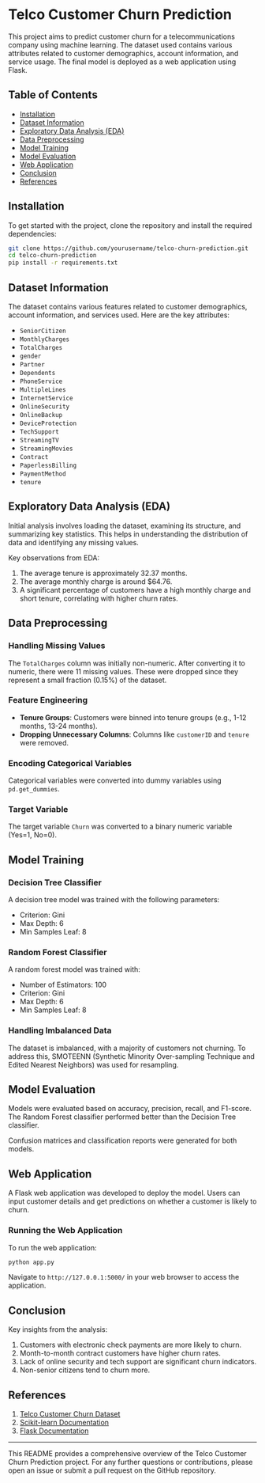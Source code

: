 # Telco Customer Churn Prediction

This project aims to predict customer churn for a telecommunications company using machine learning. The dataset used contains various attributes related to customer demographics, account information, and service usage. The final model is deployed as a web application using Flask.

## Table of Contents
- [Installation](#installation)
- [Dataset Information](#dataset-information)
- [Exploratory Data Analysis (EDA)](#exploratory-data-analysis-eda)
- [Data Preprocessing](#data-preprocessing)
- [Model Training](#model-training)
- [Model Evaluation](#model-evaluation)
- [Web Application](#web-application)
- [Conclusion](#conclusion)
- [References](#references)

## Installation

To get started with the project, clone the repository and install the required dependencies:

```bash
git clone https://github.com/yourusername/telco-churn-prediction.git
cd telco-churn-prediction
pip install -r requirements.txt
```

## Dataset Information

The dataset contains various features related to customer demographics, account information, and services used. Here are the key attributes:

- `SeniorCitizen`
- `MonthlyCharges`
- `TotalCharges`
- `gender`
- `Partner`
- `Dependents`
- `PhoneService`
- `MultipleLines`
- `InternetService`
- `OnlineSecurity`
- `OnlineBackup`
- `DeviceProtection`
- `TechSupport`
- `StreamingTV`
- `StreamingMovies`
- `Contract`
- `PaperlessBilling`
- `PaymentMethod`
- `tenure`

## Exploratory Data Analysis (EDA)

Initial analysis involves loading the dataset, examining its structure, and summarizing key statistics. This helps in understanding the distribution of data and identifying any missing values.

Key observations from EDA:
1. The average tenure is approximately 32.37 months.
2. The average monthly charge is around $64.76.
3. A significant percentage of customers have a high monthly charge and short tenure, correlating with higher churn rates.

## Data Preprocessing

### Handling Missing Values

The `TotalCharges` column was initially non-numeric. After converting it to numeric, there were 11 missing values. These were dropped since they represent a small fraction (0.15%) of the dataset.

### Feature Engineering

- **Tenure Groups**: Customers were binned into tenure groups (e.g., 1-12 months, 13-24 months).
- **Dropping Unnecessary Columns**: Columns like `customerID` and `tenure` were removed.

### Encoding Categorical Variables

Categorical variables were converted into dummy variables using `pd.get_dummies`.

### Target Variable

The target variable `Churn` was converted to a binary numeric variable (Yes=1, No=0).

## Model Training

### Decision Tree Classifier

A decision tree model was trained with the following parameters:
- Criterion: Gini
- Max Depth: 6
- Min Samples Leaf: 8

### Random Forest Classifier

A random forest model was trained with:
- Number of Estimators: 100
- Criterion: Gini
- Max Depth: 6
- Min Samples Leaf: 8

### Handling Imbalanced Data

The dataset is imbalanced, with a majority of customers not churning. To address this, SMOTEENN (Synthetic Minority Over-sampling Technique and Edited Nearest Neighbors) was used for resampling.

## Model Evaluation

Models were evaluated based on accuracy, precision, recall, and F1-score. The Random Forest classifier performed better than the Decision Tree classifier.

Confusion matrices and classification reports were generated for both models.

## Web Application

A Flask web application was developed to deploy the model. Users can input customer details and get predictions on whether a customer is likely to churn.

### Running the Web Application

To run the web application:

```bash
python app.py
```

Navigate to `http://127.0.0.1:5000/` in your web browser to access the application.

## Conclusion

Key insights from the analysis:
1. Customers with electronic check payments are more likely to churn.
2. Month-to-month contract customers have higher churn rates.
3. Lack of online security and tech support are significant churn indicators.
4. Non-senior citizens tend to churn more.

## References

1. [Telco Customer Churn Dataset](https://www.kaggle.com/blastchar/telco-customer-churn)
2. [Scikit-learn Documentation](https://scikit-learn.org/stable/user_guide.html)
3. [Flask Documentation](https://flask.palletsprojects.com/en/2.0.x/)

---

This README provides a comprehensive overview of the Telco Customer Churn Prediction project. For any further questions or contributions, please open an issue or submit a pull request on the GitHub repository.
